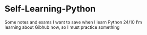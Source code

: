 # Self-Learning-Python
Some notes and exams I want to save when I learn Python
24/10 I'm learning about Gibhub now, so I must practice something
